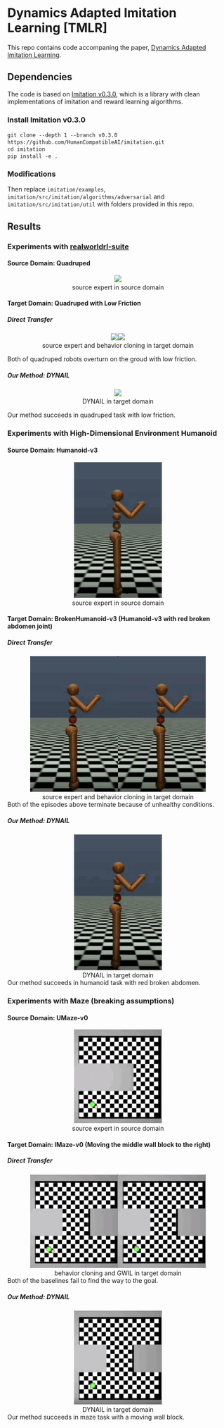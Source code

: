 # Dynamics Adapted Imitation Learning [TMLR]

This repo contains code accompaning the paper, [Dynamics Adapted Imitation Learning](https://openreview.net/forum?id=w36pqfaJ4t). 

## Dependencies

The code is based on [Imitation v0.3.0](http://github.com/HumanCompatibleAI/imitation/tree/v0.3.0), which is a library with clean implementations of imitation and reward learning algorithms.

### Install Imitation v0.3.0

```
git clone --depth 1 --branch v0.3.0 https://github.com/HumanCompatibleAI/imitation.git
cd imitation
pip install -e .
```

### Modifications

Then replace `imitation/examples`, `imitation/src/imitation/algorithms/adversarial` and `imitation/src/imitation/util` with folders provided in this repo.

## Results

### Experiments with [realworldrl-suite](https://github.com/google-research/realworldrl_suite)

#### Source Domain: Quadruped

<div align="center">
    <img src="media/source_expert.gif" width="200"/>
    <br/>
    <font>source expert in source domain</font>
</div>

#### Target Domain: Quadruped with Low Friction

##### Direct Transfer
<div align="center">
    <img src="media/source_expert_in_target.gif" width="200"/><img src="media/bc.gif" width="200"/>
    <br/>
    <font>source expert and behavior cloning in target domain</font>
</div>

Both of quadruped robots overturn on the groud with low friction.

##### Our Method: DYNAIL
<div align="center">
    <img src="media/dynail.gif" width="200"/>
    <br/>
    <font>DYNAIL in target domain</font>
</div>

Our method succeeds in quadruped task with low friction.

### Experiments with High-Dimensional Environment Humanoid

#### Source Domain: Humanoid-v3

<div align="center">
    <img src="media/hu_exp_sou.gif" width="200"/>
    <br/>
    <font>source expert in source domain</font>
</div>

#### Target Domain: BrokenHumanoid-v3 (Humanoid-v3 with red broken abdomen joint)

##### Direct Transfer
<div align="center">
    <img src="media/hu_exp_tar.gif" width="200"/><img src="media/hu_bc.gif" width="200"/>
    <br/>
    <font>source expert and behavior cloning in target domain</font>
</div>
Both of the episodes above terminate because of unhealthy conditions.

##### Our Method: DYNAIL
<div align="center">
    <img src="media/hu_dynail.gif" width="200"/>
    <br/>
    <font>DYNAIL in target domain</font>
</div>
Our method succeeds in humanoid task with red broken abdomen.

### Experiments with Maze (breaking assumptions)

#### Source Domain: UMaze-v0

<div align="center">
    <img src="media/maze_source.gif" width="200"/>
    <br/>
    <font>source expert in source domain</font>
</div>


#### Target Domain: IMaze-v0 (Moving the middle wall block to the right)

##### Direct Transfer
<div align="center">
    <img src="media/maze_bc.gif" width="200"/><img src="media/maze_gwil.gif" width="200"/>
    <br/>
    <font>behavior cloning and GWIL in target domain</font>
</div>
Both of the baselines fail to find the way to the goal.

##### Our Method: DYNAIL
<div align="center">
    <img src="media/maze_dynail.gif" width="200"/>
    <br/>
    <font>DYNAIL in target domain</font>
</div>
Our method succeeds in maze task with a moving wall block.


